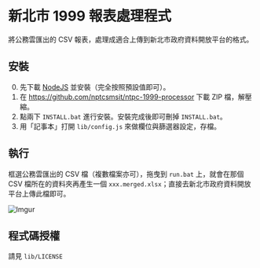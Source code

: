 新北市 1999 報表處理程式
====================

將公務雲匯出的 CSV 報表，處理成適合上傳到新北市政府資料開放平台的格式。

安裝
----

0. 先下載 [NodeJS](http://nodejs.org) 並安裝（完全按照預設值即可）。
1. 在 https://github.com/nptcsmsit/ntpc-1999-processor 下載
 ZIP 檔，解壓縮。
2. 點兩下 `INSTALL.bat` 進行安裝。安裝完成後即可刪掉 `INSTALL.bat`。
3. 用「記事本」打開 `lib/config.js` 來做欄位與篩選器設定，存檔。

執行
----
框選公務雲匯出的 CSV 檔（複數檔案亦可），拖曳到 `run.bat` 上，就會在那個 CSV 檔所在的資料夾再產生一個 `xxx.merged.xlsx`；直接去新北市政府資料開放平台上傳此檔即可。

![Imgur](http://i.imgur.com/J0Q9ckK.gif)

程式碼授權
-----
請見 `lib/LICENSE`